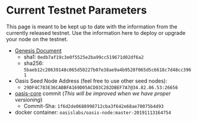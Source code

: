 # Current Testnet Parameters

This page is meant to be kept up to date with the information from the currently
released testnet. Use the information here to deploy or upgrade your node on the
testnet.

* [Genesis Document](https://github.com/oasislabs/public-testnet-artifacts/releases/download/2019-11-13/genesis.json)
    * sha1: `0edb7af19c3e0f5525e2ba99cc519671d02df6a2`
    * sha256: `5baeb12c20639148c065d50227b07e38ae9a4b9528f065d5c6618c7d48cc3961`
* Oasis Seed Node Address (feel free to use other seed nodes):
  * `29DF4C783E36CABBFA169D05ACD03C282DBEF7A7@34.82.86.53:26656`
* [oasis-core](https://github.com/oasislabs/oasis-core) commit (_This will be
  improved when we have proper versioning_)
  * Commit-Sha: `1f6d2de0688998712cba3f642e68ae70075b4d93`
* docker container: `oasislabs/oasis-node:master-20191113164754`
